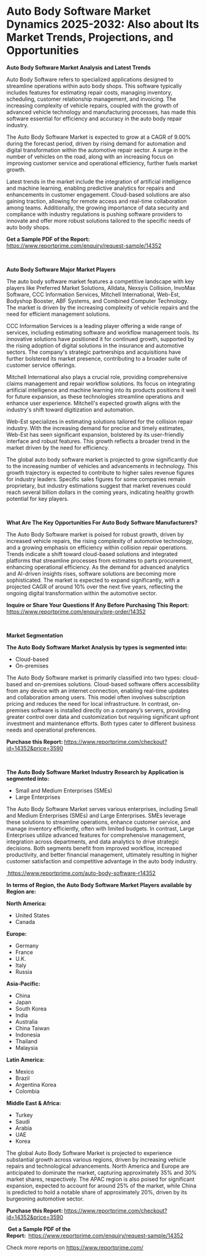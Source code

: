 <p><h1>Auto Body Software Market Dynamics 2025-2032: Also about Its Market Trends, Projections, and Opportunities</h1></p><p><strong>Auto Body Software Market Analysis and Latest Trends</strong></p>
<p><p>Auto Body Software refers to specialized applications designed to streamline operations within auto body shops. This software typically includes features for estimating repair costs, managing inventory, scheduling, customer relationship management, and invoicing. The increasing complexity of vehicle repairs, coupled with the growth of advanced vehicle technology and manufacturing processes, has made this software essential for efficiency and accuracy in the auto body repair industry.</p><p>The Auto Body Software Market is expected to grow at a CAGR of 9.00% during the forecast period, driven by rising demand for automation and digital transformation within the automotive repair sector. A surge in the number of vehicles on the road, along with an increasing focus on improving customer service and operational efficiency, further fuels market growth. </p><p>Latest trends in the market include the integration of artificial intelligence and machine learning, enabling predictive analytics for repairs and enhancements in customer engagement. Cloud-based solutions are also gaining traction, allowing for remote access and real-time collaboration among teams. Additionally, the growing importance of data security and compliance with industry regulations is pushing software providers to innovate and offer more robust solutions tailored to the specific needs of auto body shops.</p></p>
<p><strong>Get a Sample PDF of the Report:&nbsp;</strong> <a href="https://www.reportprime.com/enquiry/request-sample/14352?utm_campaign=2820&utm_medium=2&utm_source=Github&utm_content=ia&utm_term=20032025&utm_id=auto-body-software">https://www.reportprime.com/enquiry/request-sample/14352</a></p>
<p>&nbsp;</p>
<p><strong>Auto Body Software Major Market Players</strong></p>
<p><p>The auto body software market features a competitive landscape with key players like Preferred Market Solutions, Alldata, Nexsyis Collision, InvoMax Software, CCC Information Services, Mitchell International, Web-Est, Bodyshop Booster, ABF Systems, and Combined Computer Technology. The market is driven by the increasing complexity of vehicle repairs and the need for efficient management solutions.</p><p>CCC Information Services is a leading player offering a wide range of services, including estimating software and workflow management tools. Its innovative solutions have positioned it for continued growth, supported by the rising adoption of digital solutions in the insurance and automotive sectors. The company's strategic partnerships and acquisitions have further bolstered its market presence, contributing to a broader suite of customer service offerings.</p><p>Mitchell International also plays a crucial role, providing comprehensive claims management and repair workflow solutions. Its focus on integrating artificial intelligence and machine learning into its products positions it well for future expansion, as these technologies streamline operations and enhance user experience. Mitchell's expected growth aligns with the industry's shift toward digitization and automation.</p><p>Web-Est specializes in estimating solutions tailored for the collision repair industry. With the increasing demand for precise and timely estimates, Web-Est has seen significant expansion, bolstered by its user-friendly interface and robust features. This growth reflects a broader trend in the market driven by the need for efficiency.</p><p>The global auto body software market is projected to grow significantly due to the increasing number of vehicles and advancements in technology. This growth trajectory is expected to contribute to higher sales revenue figures for industry leaders. Specific sales figures for some companies remain proprietary, but industry estimations suggest that market revenues could reach several billion dollars in the coming years, indicating healthy growth potential for key players.</p></p>
<p>&nbsp;</p>
<p><strong>What Are The Key Opportunities For Auto Body Software Manufacturers?</strong></p>
<p><p>The Auto Body Software market is poised for robust growth, driven by increased vehicle repairs, the rising complexity of automotive technology, and a growing emphasis on efficiency within collision repair operations. Trends indicate a shift toward cloud-based solutions and integrated platforms that streamline processes from estimates to parts procurement, enhancing operational efficiency. As the demand for advanced analytics and AI-driven insights rises, software solutions are becoming more sophisticated. The market is expected to expand significantly, with a projected CAGR of around 10% over the next five years, reflecting the ongoing digital transformation within the automotive sector.</p></p>
<p><strong>Inquire or Share Your Questions If Any Before Purchasing This Report:</strong> <a href="https://www.reportprime.com/enquiry/pre-order/14352?utm_campaign=2820&utm_medium=2&utm_source=Github&utm_content=ia&utm_term=20032025&utm_id=auto-body-software">https://www.reportprime.com/enquiry/pre-order/14352</a></p>
<p>&nbsp;</p>
<p><strong>Market Segmentation</strong></p>
<p><strong>The Auto Body Software Market Analysis by types is segmented into:</strong></p>
<p><ul><li>Cloud-based</li><li>On-premises</li></ul></p>
<p><p>The Auto Body Software market is primarily classified into two types: cloud-based and on-premises solutions. Cloud-based software offers accessibility from any device with an internet connection, enabling real-time updates and collaboration among users. This model often involves subscription pricing and reduces the need for local infrastructure. In contrast, on-premises software is installed directly on a company’s servers, providing greater control over data and customization but requiring significant upfront investment and maintenance efforts. Both types cater to different business needs and operational preferences.</p></p>
<p><strong>Purchase this Report:&nbsp;</strong><a href="https://www.reportprime.com/checkout?id=14352&price=3590&utm_campaign=2820&utm_medium=2&utm_source=Github&utm_content=ia&utm_term=20032025&utm_id=auto-body-software">https://www.reportprime.com/checkout?id=14352&price=3590</a></p>
<p>&nbsp;</p>
<p><strong>The Auto Body Software Market Industry Research by Application is segmented into:</strong></p>
<p><ul><li>Small and Medium Enterprises (SMEs)</li><li>Large Enterprises</li></ul></p>
<p><p>The Auto Body Software Market serves various enterprises, including Small and Medium Enterprises (SMEs) and Large Enterprises. SMEs leverage these solutions to streamline operations, enhance customer service, and manage inventory efficiently, often with limited budgets. In contrast, Large Enterprises utilize advanced features for comprehensive management, integration across departments, and data analytics to drive strategic decisions. Both segments benefit from improved workflow, increased productivity, and better financial management, ultimately resulting in higher customer satisfaction and competitive advantage in the auto body industry.</p></p>
<p><a href="https://www.reportprime.com/auto-body-software-r14352?utm_campaign=2820&utm_medium=2&utm_source=Github&utm_content=ia&utm_term=20032025&utm_id=auto-body-software">&nbsp;https://www.reportprime.com/auto-body-software-r14352</a></p>
<p><strong>In terms of Region, the Auto Body Software Market Players available by Region are:</strong></p>
<p>
    <p> <strong> North America: </strong>
        <ul>
            <li>United States</li>
            <li>Canada</li>
        </ul>
        </p> 
    <p> <strong> Europe: </strong>
        <ul>
            <li>Germany</li>
            <li>France</li>
            <li>U.K.</li>
            <li>Italy</li>
            <li>Russia</li>
        </ul>
        </p> 
    <p> <strong> Asia-Pacific: </strong>
        <ul>
            <li>China</li>
            <li>Japan</li>
            <li>South Korea</li>
            <li>India</li>
            <li>Australia</li>
            <li>China Taiwan</li>
            <li>Indonesia</li>
            <li>Thailand</li>
            <li>Malaysia</li>
        </ul>
        </p> 
    <p> <strong> Latin America: </strong>
        <ul>
            <li>Mexico</li>
            <li>Brazil</li>
            <li>Argentina Korea</li>
            <li>Colombia</li>
        </ul>
        </p> 
    <p> <strong> Middle East & Africa: </strong>
        <ul>
            <li>Turkey</li>
            <li>Saudi</li>
            <li>Arabia</li>
            <li>UAE</li>
            <li>Korea</li>
        </ul>
    </p>
    </p>
<p><p>The global Auto Body Software Market is projected to experience substantial growth across various regions, driven by increasing vehicle repairs and technological advancements. North America and Europe are anticipated to dominate the market, capturing approximately 35% and 30% market shares, respectively. The APAC region is also poised for significant expansion, expected to account for around 25% of the market, while China is predicted to hold a notable share of approximately 20%, driven by its burgeoning automotive sector.</p></p>
<p><strong>Purchase this Report: </strong><a href="https://www.reportprime.com/checkout?id=14352&price=3590&utm_campaign=2820&utm_medium=2&utm_source=Github&utm_content=ia&utm_term=20032025&utm_id=auto-body-software">https://www.reportprime.com/checkout?id=14352&price=3590</a></p>
<p>&nbsp;<strong>Get a Sample PDF of the Report:&nbsp;&nbsp;</strong><a href="https://www.reportprime.com/enquiry/request-sample/14352?utm_campaign=2820&utm_medium=2&utm_source=Github&utm_content=ia&utm_term=20032025&utm_id=auto-body-software">https://www.reportprime.com/enquiry/request-sample/14352</a></p>
<p><strong></strong></p>
<p>Check more reports on <a href="https://www.reportprime.com/?utm_campaign=2820&utm_medium=2&utm_source=Github&utm_content=ia&utm_term=20032025&utm_id=auto-body-software">https://www.reportprime.com/</a></p>